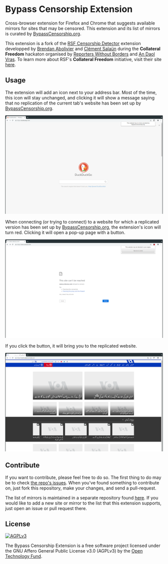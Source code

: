 # Bypass Censorship Extension

Cross-browser extension for Firefox and Chrome that suggests available mirrors for sites that may be censored. This extension and its list of mirrors is curated by [BypassCensorship.org](https://bypasscensorship.org).

This extension is a fork of the [RSF Censorship Detector](https://git.abolivier.bzh/babolivier/rsf-censorship-detector) extension developped by [Brendan Abolivier](https://github.com/babolivier) and [Clément Salaün](https://github.com/altitude) during the **Collateral Freedom** hackaton organised by [Reporters Without Borders](https://en.rsf.org/) and [An Daol Vras](http://lacantine-brest.net/). To learn more about RSF's **Collateral Freedom** initiative, visit their site [here](https://rsf.org/collateral-freedom).

## Usage

The extension will add an icon next to your address bar. Most of the time, this icon will stay unchanged, and clicking it will show
a message saying that no replication of the current tab's website has been set up by [BypassCensorship.org](https://bypasscensorship.org).

![Screenshot 1](https://github.com/OpenTechFund/bypass-censorship-extension/blob/master/screenshots/chrome/sc1.png)

When connecting (or trying to connect) to a website for which a replicated version has been set up by [BypassCensorship.org](https://bypasscensorship.org), the extension's icon will turn
red. Clicking it will open a pop-up page with a button.

![Screenshot 2](https://github.com/OpenTechFund/bypass-censorship-extension/raw/master/screenshots/chrome/sc2.png)

If you click the button, it will bring you to the replicated website.

![Screenshot 3](https://github.com/OpenTechFund/bypass-censorship-extension/raw/master/screenshots/chrome/sc3.png)

## Contribute

If you want to contribute, please feel free to do so. The first thing to do may be to check [the repo's issues](https://github.com/OpenTechFund/bypass-censorship-extension/issues).
When you've found something to contribute on, just fork this repository, make your changes, and send a pull-request.

The list of mirrors is maintained in a separate repository found [here](https://github.com/OpenTechFund/bypass-mirrors). If you would like to add a new site or mirror to the list that this extension supports, just open an issue or pull request there.

## License
[<img src="https://www.gnu.org/graphics/agplv3-155x51.png" alt="AGPLv3" >](http://www.gnu.org/licenses/agpl-3.0.html)

The Bypass Censorship Extension is a free software project licensed under the GNU Affero General Public License v3.0 (AGPLv3) by the [Open Technology Fund](https://opentech.fund).

